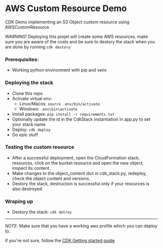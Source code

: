 # AWS Custom Resource Demo
CDK Demo implementing an S3 Object custom resource using AWSCustomResource  

*WARNING!* Deploying this projet will create some AWS resources. make sure you are aware of the costs and be sure to destory the stack when you are done by running `cdk destory`

### Prerequisites:
* Working python environment with pip and venv

### Deploying the stack
* Clone this repo
* Activate virtual env: 
   * Linux/Macos: `source .env/bin/activate`
   * Windows: `.env\bin\activate`
* Install packages: `pip install -r requirements.txt`
* Optionally update the id in the CdkStack instantiation in app.py to set your stack name
* Deploy: `cdk deploy`
* Do epic stuff

### Testing the custom resource
* After a successful deployment, open the CloudFormation stack, resources, click on the bucket resource and open the new object, inspect its content.
* Make changes to the object_content dict in cdk_stack.py, redeploy, check the object content and versions.
* Destory the stack, destruction is successful only if your resources is also destroyed.

### Wraping up
* Destory the stack: `cdk detroy`

---

*NOTE*: Make sure that you have a working aws profile which you can deploy to.

if you're not sure, follow the [CDK Getting started guide](https://docs.aws.amazon.com/cdk/latest/guide/getting_started.html)

